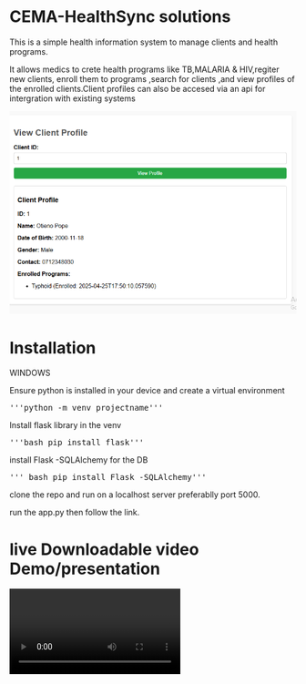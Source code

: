 # CEMA-HealthSync solutions

This is a simple health information system to manage clients and health programs.

It allows medics to crete health programs like TB,MALARIA & HIV,regiter new clients,
enroll them to programs ,search for clients ,and view profiles of the enrolled clients.Client profiles can also be accesed via an api for intergration with existing systems

![view registered client details](https://github.com/Wuodmadam/CEMA-/blob/master/Screenshot%202025-04-25%20222505.png) 

# Installation

WINDOWS 

Ensure python is installed in your device and create a virtual environment

<pre>'''python -m venv projectname'''</pre>

Install flask library in the venv

<pre>'''bash pip install flask'''</pre>

install  Flask -SQLAlchemy for the DB 

<pre>''' bash pip install Flask -SQLAlchemy'''</pre>

clone the repo and run on a localhost server preferablly port 5000.

run the app.py then follow the link.

# live Downloadable video Demo/presentation

![live demo](https://github.com/Wuodmadam/CEMA-/raw/refs/heads/master/HealthSync%20solutions%20-%20DEMO%20VIDEO%20(1).mp4)